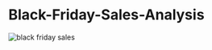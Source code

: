 # Black-Friday-Sales-Analysis

![black friday sales](https://github.com/Abhi2850/Black-Friday-Sales-Analysis/assets/91343400/0102e4f0-62e1-45fc-900a-0b8bb8e9158e)
